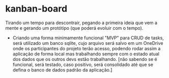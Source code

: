 # kanban-board
Tirando um tempo para descontrair, pegando a primeira ideia que vem a mente e gerando um protótipo (que poderá evoluir com o tempo).

- Criando uma forma minimamente funcional "MVP" para CRUD de tasks, será utilizado um banco sqlite, cujo arquivo será salvo em um OneDrive onde os participantes do projeto terão acesso, podendo rodar assim a aplicação de forma local mas trabalhando sempre com o estado atual dos dados que os outros devs estão trabalhando.
[não sabendo se é funcional, será testado, caso positivo, será consolidado até que se defina o banco de dados padrão da aplicação.]


